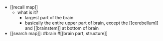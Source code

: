   * [[recall map]]
    * what is it?
      * largest part of the brain
      * basically the entire upper part of brain, except the [[cerebellum]] and [[brainstem]] at bottom of brain
  * [[search map]]: #brain #[[brain part, structure]]